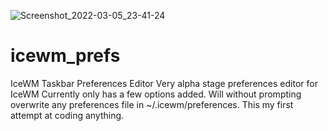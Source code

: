 ![Screenshot_2022-03-05_23-41-24](https://user-images.githubusercontent.com/101027056/156909519-a025d39c-a10b-4f49-85b4-256009c5a69c.png)
# icewm_prefs
IceWM Taskbar Preferences Editor
Very alpha stage preferences editor for IceWM
Currently only has a few options added. 
Will without prompting overwrite any preferences file in ~/.icewm/preferences.
This my first attempt at coding anything.
